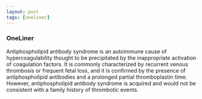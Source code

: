 ```yaml
---
layout: post
tags: [oneliner]
---
```



### OneLiner

Antiphospholipid antibody syndrome is an autoimmune cause of hypercoagulability thought to be precipitated by the inappropriate activation of coagulation factors. It is commonly characterized by recurrent venous thrombosis or frequent fetal loss, and it is confirmed by the presence of antiphospholipid antibodies and a prolonged partial thromboplastin time. However, antiphospholipid antibody syndrome is acquired and would not be consistent with a family history of thrombotic events.
